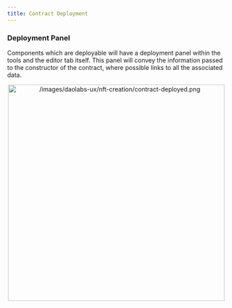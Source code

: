 ```yaml
---
title: Contract Deployment
---
```


### Deployment Panel

Components which are deployable will have a deployment panel within the tools and the editor tab itself. This panel will convey the information passed to the constructor of the contract, where possible links to all the associated data.

<p align="center">
<img src="/images/daolabs-ux/nft-creation/contract-deployed.png" alt="/images/daolabs-ux/nft-creation/contract-deployed.png" width="500px" />
</p>
